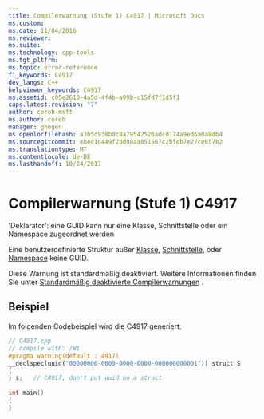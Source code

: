 ```yaml
---
title: Compilerwarnung (Stufe 1) C4917 | Microsoft Docs
ms.custom: 
ms.date: 11/04/2016
ms.reviewer: 
ms.suite: 
ms.technology: cpp-tools
ms.tgt_pltfrm: 
ms.topic: error-reference
f1_keywords: C4917
dev_langs: C++
helpviewer_keywords: C4917
ms.assetid: c05e2610-4a5d-4f4b-a99b-c15fd7f1d5f1
caps.latest.revision: "7"
author: corob-msft
ms.author: corob
manager: ghogen
ms.openlocfilehash: a3b5d930b0c8a79542526adcd174a9ed6a0a8db4
ms.sourcegitcommit: ebec1d449f2bd98aa851667c2bfeb7e27ce657b2
ms.translationtype: MT
ms.contentlocale: de-DE
ms.lasthandoff: 10/24/2017
---
```

# <a name="compiler-warning-level-1-c4917"></a>Compilerwarnung (Stufe 1) C4917
'Deklarator': eine GUID kann nur eine Klasse, Schnittstelle oder ein Namespace zugeordnet werden  
  
Eine benutzerdefinierte Struktur außer [Klasse](../../cpp/class-cpp.md), [Schnittstelle](../../cpp/interface.md), oder [Namespace](../../cpp/namespaces-cpp.md) keine GUID.  
  
Diese Warnung ist standardmäßig deaktiviert. Weitere Informationen finden Sie unter [Standardmäßig deaktivierte Compilerwarnungen](../../preprocessor/compiler-warnings-that-are-off-by-default.md) .  
  
## <a name="example"></a>Beispiel  
Im folgenden Codebeispiel wird die C4917 generiert:  
  
```cpp  
// C4917.cpp  
// compile with: /W1  
#pragma warning(default : 4917)  
__declspec(uuid("00000000-0000-0000-0000-000000000001")) struct S  
{  
} s;   // C4917, don't put uuid on a struct  
  
int main()  
{  
}  
```